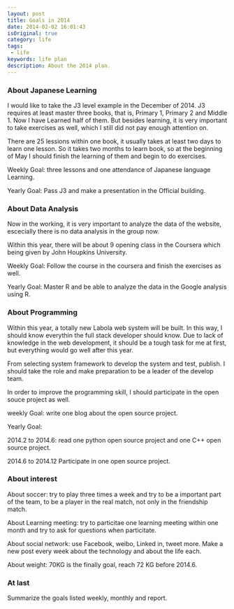 ```yaml
---
layout: post
title: Goals in 2014
date: 2014-02-02 16:01:43
isOriginal: true
category: life
tags:
 - life
keywords: life plan
description: About the 2014 plan.
---
```


### About Japanese Learning

I would like to take the J3 level example in the December of 2014.
J3 requires at least master three books, that is, Primary 1, Primary 2 and Middle 1.
Now I have Learned half of them. But besides learning, it is very important to take 
exercises as well, which I still did not pay enough attention on.

There are 25 lessions within one book, it usually takes at least two days to learn one
lesson. So it takes two months to learn book, so at the beginning of May I should finish
the learning of them and begin to do exercises.

Weekly Goal: three lessons and one attendance of Japanese language Learning.

Yearly Goal: Pass J3 and make a presentation in the Official building.

### About Data Analysis

Now in the working, it is very important to analyze the data of the website, escecially 
there is no data analysis in the group now.

Within this year, there will be about 9 opening class in the Coursera which being given by
John Houpkins University.

Weekly Goal: Follow the course in the coursera and finish the exercises as well.

Yearly Goal: Master R and be able to analyze the data in the Google analysis using R.

### About Programming

Within this year, a totally new Labola web system will be built. In this way, I should know
everythin the full stack developer should know. Due to lack of knowledge in the web development,
it should be a tough task for me at first, but everything would go well after this year.

From selecting system framework to develop the system and test, publish. I should take the role
and make preparation to be a leader of the develop team.

In order to improve the programming skill, I should participate in the open souce project as well.

weekly Goal: write one blog about the open source project.

Yearly Goal:

2014.2 to 2014.6: read one python open source project and one C++ open source project.

2014.6 to 2014.12 Participate in one open source project.

### About interest

About soccer: try to play three times a week and try to be a important part of the team, to be a 
player in the real match, not only in the friendship match.

About Learning meeting: try to particitae one learning meeting within one month and try to ask for 
questions when particitate.

About social network: use Facebook, weibo, Linked in, tweet more. Make a new post every week about the 
technology and about the life each.

About weight: 70KG is the finally goal, reach 72 KG before 2014.6.

### At last

Summarize the goals listed weekly, monthly and report.



